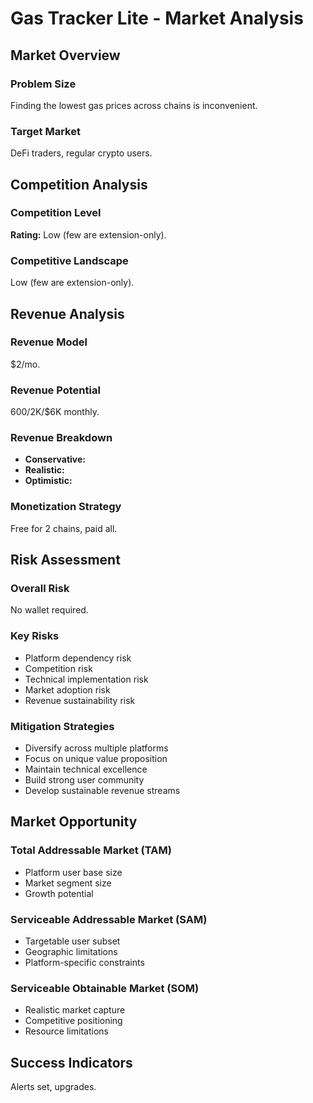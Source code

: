 # Gas Tracker Lite - Market Analysis

## Market Overview

### Problem Size
Finding the lowest gas prices across chains is inconvenient.

### Target Market
DeFi traders, regular crypto users.

## Competition Analysis

### Competition Level
**Rating:** Low (few are extension-only).

### Competitive Landscape
Low (few are extension-only).

## Revenue Analysis

### Revenue Model
$2/mo.

### Revenue Potential
$600/$2K/$6K monthly.

### Revenue Breakdown
- **Conservative:** 
- **Realistic:** 
- **Optimistic:** 

### Monetization Strategy
Free for 2 chains, paid all.

## Risk Assessment

### Overall Risk
No wallet required.

### Key Risks
- Platform dependency risk
- Competition risk
- Technical implementation risk
- Market adoption risk
- Revenue sustainability risk

### Mitigation Strategies
- Diversify across multiple platforms
- Focus on unique value proposition
- Maintain technical excellence
- Build strong user community
- Develop sustainable revenue streams

## Market Opportunity

### Total Addressable Market (TAM)
- Platform user base size
- Market segment size
- Growth potential

### Serviceable Addressable Market (SAM)
- Targetable user subset
- Geographic limitations
- Platform-specific constraints

### Serviceable Obtainable Market (SOM)
- Realistic market capture
- Competitive positioning
- Resource limitations

## Success Indicators
Alerts set, upgrades.
